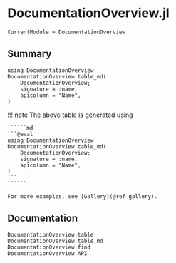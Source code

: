 # DocumentationOverview.jl

```@meta
CurrentModule = DocumentationOverview
```

## Summary

```@eval
using DocumentationOverview
DocumentationOverview.table_md(
    DocumentationOverview;
    signature = :name,
    apicolumn = "Name",
)
```

!!! note
    The above table is generated using

    ``````md
    ```@eval
    using DocumentationOverview
    DocumentationOverview.table_md(
        DocumentationOverview;
        signature = :name,
        apicolumn = "Name",
    )
    ```
    ``````

    For more examples, see [Gallery](@ref gallery).

## Documentation

```@docs
DocumentationOverview.table
DocumentationOverview.table_md
DocumentationOverview.find
DocumentationOverview.API
```
